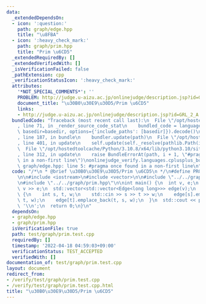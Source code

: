 ```yaml
---
data:
  _extendedDependsOn:
  - icon: ':question:'
    path: graph/edge.hpp
    title: "\u8FBA"
  - icon: ':heavy_check_mark:'
    path: graph/prim.hpp
    title: "Prim \u6CD5"
  _extendedRequiredBy: []
  _extendedVerifiedWith: []
  _isVerificationFailed: false
  _pathExtension: cpp
  _verificationStatusIcon: ':heavy_check_mark:'
  attributes:
    '*NOT_SPECIAL_COMMENTS*': ''
    PROBLEM: http://judge.u-aizu.ac.jp/onlinejudge/description.jsp?id=GRL_2_A
    document_title: "\u30B0\u30E9\u30D5/Prim \u6CD5"
    links:
    - http://judge.u-aizu.ac.jp/onlinejudge/description.jsp?id=GRL_2_A
  bundledCode: "Traceback (most recent call last):\n  File \"/opt/hostedtoolcache/Python/3.10.8/x64/lib/python3.10/site-packages/onlinejudge_verify/documentation/build.py\"\
    , line 71, in _render_source_code_stat\n    bundled_code = language.bundle(stat.path,\
    \ basedir=basedir, options={'include_paths': [basedir]}).decode()\n  File \"/opt/hostedtoolcache/Python/3.10.8/x64/lib/python3.10/site-packages/onlinejudge_verify/languages/cplusplus.py\"\
    , line 187, in bundle\n    bundler.update(path)\n  File \"/opt/hostedtoolcache/Python/3.10.8/x64/lib/python3.10/site-packages/onlinejudge_verify/languages/cplusplus_bundle.py\"\
    , line 401, in update\n    self.update(self._resolve(pathlib.Path(included), included_from=path))\n\
    \  File \"/opt/hostedtoolcache/Python/3.10.8/x64/lib/python3.10/site-packages/onlinejudge_verify/languages/cplusplus_bundle.py\"\
    , line 312, in update\n    raise BundleErrorAt(path, i + 1, \"#pragma once found\
    \ in a non-first line\")\nonlinejudge_verify.languages.cplusplus_bundle.BundleErrorAt:\
    \ graph/edge.hpp: line 5: #pragma once found in a non-first line\n"
  code: "/*\n * @brief \u30B0\u30E9\u30D5/Prim \u6CD5\n */\n#define PROBLEM \"http://judge.u-aizu.ac.jp/onlinejudge/description.jsp?id=GRL_2_A\"\
    \n\n#include <iostream>\n#include <vector>\n\n#include \"../../graph/edge.hpp\"\
    \n#include \"../../graph/prim.hpp\"\n\nint main() {\n  int v, e;\n  std::cin >>\
    \ v >> e;\n  std::vector<std::vector<Edge<long long>>> edge(v);\n  while (e--)\
    \ {\n    int s, t, w;\n    std::cin >> s >> t >> w;\n    edge[s].emplace_back(s,\
    \ t, w);\n    edge[t].emplace_back(t, s, w);\n  }\n  std::cout << prim(edge) <<\
    \ '\\n';\n  return 0;\n}\n"
  dependsOn:
  - graph/edge.hpp
  - graph/prim.hpp
  isVerificationFile: true
  path: test/graph/prim.test.cpp
  requiredBy: []
  timestamp: '2022-04-18 04:59:03+09:00'
  verificationStatus: TEST_ACCEPTED
  verifiedWith: []
documentation_of: test/graph/prim.test.cpp
layout: document
redirect_from:
- /verify/test/graph/prim.test.cpp
- /verify/test/graph/prim.test.cpp.html
title: "\u30B0\u30E9\u30D5/Prim \u6CD5"
---
```

